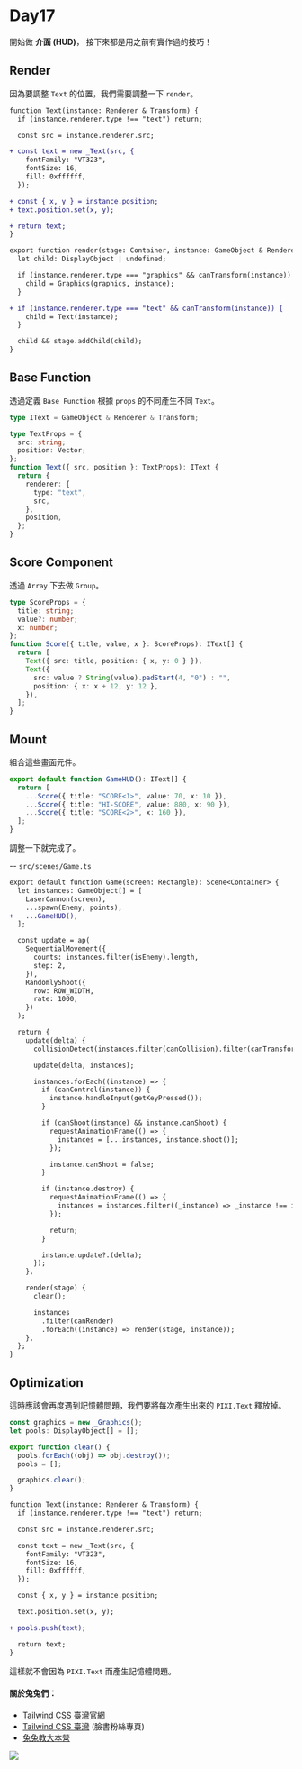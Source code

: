 # Day17

開始做 **介面 (HUD)**，
接下來都是用之前有實作過的技巧！

## Render

因為要調整 `Text` 的位置，我們需要調整一下 `render`。

```diff
function Text(instance: Renderer & Transform) {
  if (instance.renderer.type !== "text") return;

  const src = instance.renderer.src;

+ const text = new _Text(src, {
    fontFamily: "VT323",
    fontSize: 16,
    fill: 0xffffff,
  });

+ const { x, y } = instance.position;
+ text.position.set(x, y);

+ return text;
}

export function render(stage: Container, instance: GameObject & Renderer) {
  let child: DisplayObject | undefined;

  if (instance.renderer.type === "graphics" && canTransform(instance)) {
    child = Graphics(graphics, instance);
  }

+ if (instance.renderer.type === "text" && canTransform(instance)) {
    child = Text(instance);
  }

  child && stage.addChild(child);
}
```

## Base Function

透過定義 `Base Function` 根據 `props` 的不同產生不同 `Text`。

```ts
type IText = GameObject & Renderer & Transform;

type TextProps = {
  src: string;
  position: Vector;
};
function Text({ src, position }: TextProps): IText {
  return {
    renderer: {
      type: "text",
      src,
    },
    position,
  };
}
```

## Score Component

透過 `Array` 下去做 `Group`。

```ts
type ScoreProps = {
  title: string;
  value?: number;
  x: number;
};
function Score({ title, value, x }: ScoreProps): IText[] {
  return [
    Text({ src: title, position: { x, y: 0 } }),
    Text({
      src: value ? String(value).padStart(4, "0") : "",
      position: { x: x + 12, y: 12 },
    }),
  ];
}
```

## Mount

組合這些畫面元件。

```ts
export default function GameHUD(): IText[] {
  return [
    ...Score({ title: "SCORE<1>", value: 70, x: 10 }),
    ...Score({ title: "HI-SCORE", value: 880, x: 90 }),
    ...Score({ title: "SCORE<2>", x: 160 }),
  ];
}
```

調整一下就完成了。

-- `src/scenes/Game.ts`

```diff
export default function Game(screen: Rectangle): Scene<Container> {
  let instances: GameObject[] = [
    LaserCannon(screen),
    ...spawn(Enemy, points),
+   ...GameHUD(),
  ];

  const update = ap(
    SequentialMovement({
      counts: instances.filter(isEnemy).length,
      step: 2,
    }),
    RandomlyShoot({
      row: ROW_WIDTH,
      rate: 1000,
    })
  );

  return {
    update(delta) {
      collisionDetect(instances.filter(canCollision).filter(canTransform));

      update(delta, instances);

      instances.forEach((instance) => {
        if (canControl(instance)) {
          instance.handleInput(getKeyPressed());
        }

        if (canShoot(instance) && instance.canShoot) {
          requestAnimationFrame(() => {
            instances = [...instances, instance.shoot()];
          });

          instance.canShoot = false;
        }

        if (instance.destroy) {
          requestAnimationFrame(() => {
            instances = instances.filter((_instance) => _instance !== instance);
          });

          return;
        }

        instance.update?.(delta);
      });
    },

    render(stage) {
      clear();

      instances
        .filter(canRender)
        .forEach((instance) => render(stage, instance));
    },
  };
}
```

## Optimization

這時應該會再度遇到記憶體問題，我們要將每次產生出來的 `PIXI.Text` 釋放掉。

```ts
const graphics = new _Graphics();
let pools: DisplayObject[] = [];

export function clear() {
  pools.forEach((obj) => obj.destroy());
  pools = [];

  graphics.clear();
}
```

```diff
function Text(instance: Renderer & Transform) {
  if (instance.renderer.type !== "text") return;

  const src = instance.renderer.src;

  const text = new _Text(src, {
    fontFamily: "VT323",
    fontSize: 16,
    fill: 0xffffff,
  });

  const { x, y } = instance.position;

  text.position.set(x, y);

+ pools.push(text);

  return text;
}
```

這樣就不會因為 `PIXI.Text` 而產生記憶體問題。

#### 關於兔兔們：

- [Tailwind CSS 臺灣官網](https://tailwindcss.tw)
- [Tailwind CSS 臺灣](https://www.facebook.com/tailwindcss.tw) (臉書粉絲專頁)
- [兔兔教大本營](https://www.facebook.com/lalarabbits-%E5%85%94%E5%85%94%E6%95%99%E5%A4%A7%E6%9C%AC%E7%87%9F-102150975410839/)

![](https://i.imgur.com/PwE2UE9.jpg)
